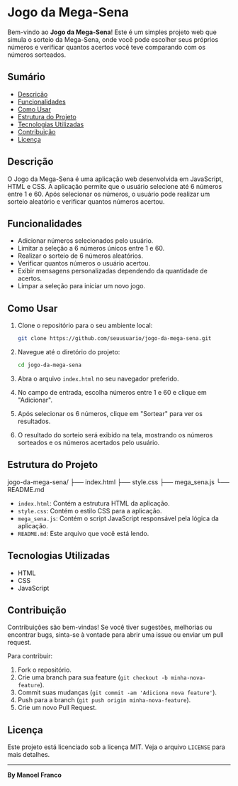 # Jogo da Mega-Sena

Bem-vindo ao **Jogo da Mega-Sena**! Este é um simples projeto web que simula o sorteio da Mega-Sena, onde você pode escolher seus próprios números e verificar quantos acertos você teve comparando com os números sorteados.

## Sumário

- [Descrição](#descrição)
- [Funcionalidades](#funcionalidades)
- [Como Usar](#como-usar)
- [Estrutura do Projeto](#estrutura-do-projeto)
- [Tecnologias Utilizadas](#tecnologias-utilizadas)
- [Contribuição](#contribuição)
- [Licença](#licença)

## Descrição

O Jogo da Mega-Sena é uma aplicação web desenvolvida em JavaScript, HTML e CSS. A aplicação permite que o usuário selecione até 6 números entre 1 e 60. Após selecionar os números, o usuário pode realizar um sorteio aleatório e verificar quantos números acertou.

## Funcionalidades

- Adicionar números selecionados pelo usuário.
- Limitar a seleção a 6 números únicos entre 1 e 60.
- Realizar o sorteio de 6 números aleatórios.
- Verificar quantos números o usuário acertou.
- Exibir mensagens personalizadas dependendo da quantidade de acertos.
- Limpar a seleção para iniciar um novo jogo.

## Como Usar

1. Clone o repositório para o seu ambiente local:
    ```sh
    git clone https://github.com/seuusuario/jogo-da-mega-sena.git
    ```
2. Navegue até o diretório do projeto:
    ```sh
    cd jogo-da-mega-sena
    ```
3. Abra o arquivo `index.html` no seu navegador preferido.

4. No campo de entrada, escolha números entre 1 e 60 e clique em "Adicionar".

5. Após selecionar os 6 números, clique em "Sortear" para ver os resultados.

6. O resultado do sorteio será exibido na tela, mostrando os números sorteados e os números acertados pelo usuário.

## Estrutura do Projeto
jogo-da-mega-sena/
├── index.html
├── style.css
├── mega_sena.js
└── README.md


- `index.html`: Contém a estrutura HTML da aplicação.
- `style.css`: Contém o estilo CSS para a aplicação.
- `mega_sena.js`: Contém o script JavaScript responsável pela lógica da aplicação.
- `README.md`: Este arquivo que você está lendo.

## Tecnologias Utilizadas

- HTML
- CSS
- JavaScript

## Contribuição

Contribuições são bem-vindas! Se você tiver sugestões, melhorias ou encontrar bugs, sinta-se à vontade para abrir uma issue ou enviar um pull request.

Para contribuir:

1. Fork o repositório.
2. Crie uma branch para sua feature (`git checkout -b minha-nova-feature`).
3. Commit suas mudanças (`git commit -am 'Adiciona nova feature'`).
4. Push para a branch (`git push origin minha-nova-feature`).
5. Crie um novo Pull Request.

## Licença

Este projeto está licenciado sob a licença MIT. Veja o arquivo `LICENSE` para mais detalhes.

---

**By Manoel Franco**

